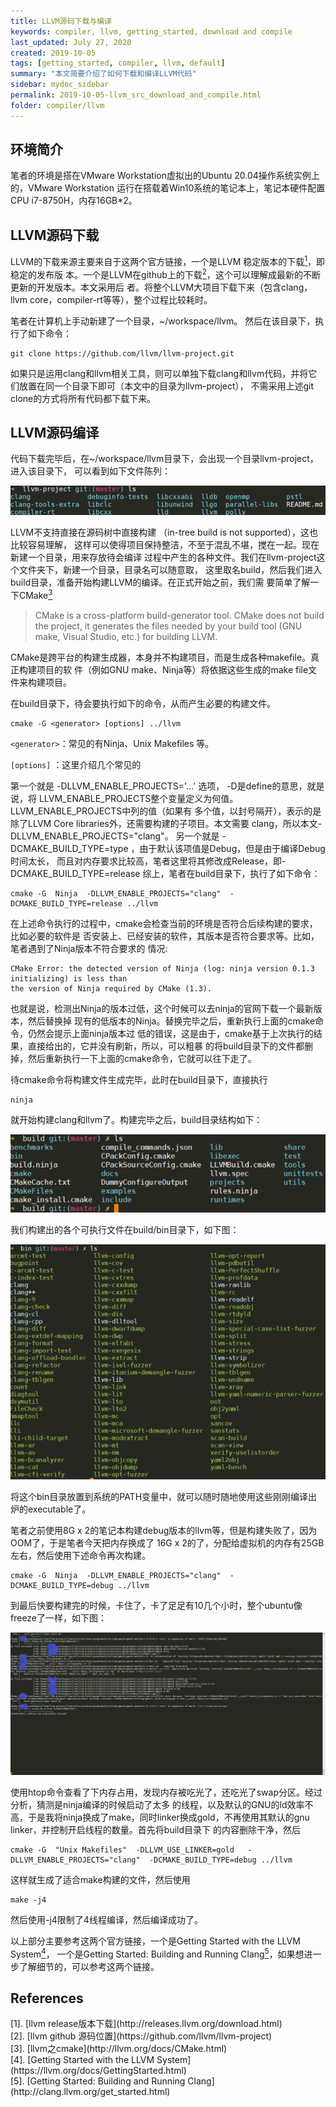 ```yaml
---
title: LLVM源码下载与编译
keywords: compiler, llvm, getting_started, download and compile
last_updated: July 27, 2020
created: 2019-10-05
tags: [getting_started, compiler, llvm, default]
summary: "本文简要介绍了如何下载和编译LLVM代码"
sidebar: mydoc_sidebar
permalink: 2019-10-05-llvm_src_download_and_compile.html
folder: compiler/llvm
---
```


## 环境简介
笔者的环境是搭在VMware Workstation虚拟出的Ubuntu 20.04操作系统实例上的，VMware Workstation
运行在搭载着Win10系统的笔记本上，笔记本硬件配置 CPU i7-8750H，内存16GB*2。

## LLVM源码下载
LLVM的下载来源主要来自于这两个官方链接，一个是LLVM 稳定版本的下载[<sup>1</sup>](#refer-anchor-1)，即稳定的发布版
本。一个是LLVM在github上的下载[<sup>2</sup>](#refer-anchor-2)，这个可以理解成最新的不断更新的开发版本。本文采用后
者。将整个LLVM大项目下载下来（包含clang，llvm core，compiler-rt等等），整个过程比较耗时。

笔者在计算机上手动新建了一个目录，~/workspace/llvm。 然后在该目录下，执行了如下命令： 
```
git clone https://github.com/llvm/llvm-project.git
```
如果只是运用clang和llvm相关工具，则可以单独下载clang和llvm代码，并将它们放置在同一个目录下即可（本文中的目录为llvm-project），
不需采用上述git clone的方式将所有代码都下载下来。


## LLVM源码编译
代码下载完毕后，在~/workspace/llvm目录下，会出现一个目录llvm-project，进入该目录下，
可以看到如下文件陈列：

![LLVM Src Download and Compile](/assets/img/2019-10-05-llvm_src_download_and_compiling/1.png)

LLVM不支持直接在源码树中直接构建 （in-tree build is not supported），这也比较容易理解，
这样可以使得项目保持整洁，不至于混乱不堪，搅在一起。现在新建一个目录，用来存放待会编译
过程中产生的各种文件。我们在llvm-project这个文件夹下，新建一个目录，目录名可以随意取，
这里取名build，然后我们进入build目录，准备开始构建LLVM的编译。在正式开始之前，我们需
要简单了解一下CMake[<sup>3</sup>](#refer-anchor-3)

> CMake is a cross-platform build-generator tool. CMake does not build the project, it
> generates the files needed by your build tool (GNU make, Visual Studio, etc.) for
> building LLVM.

CMake是跨平台的构建生成器，本身并不构建项目，而是生成各种makefile。真正构建项目的软
件（例如GNU make、Ninja等）将依据这些生成的make file文件来构建项目。

在build目录下，待会要执行如下的命令，从而产生必要的构建文件。

```
cmake -G <generator> [options] ../llvm
```

`<generator>`：常见的有Ninja、Unix Makefiles 等。

`[options]` ：这里介绍几个常见的

第一个就是 -DLLVM_ENABLE_PROJECTS='...' 选项， -D是define的意思，就是说，将
LLVM_ENABLE_PROJECTS整个变量定义为何值。LLVM_ENABLE_PROJECTS中列的值（如果有
多个值，以封号隔开），表示的是除了LLVM Core libraries外，还需要构建的子项目。本文需要
clang，所以本文-DLLVM_ENABLE_PROJECTS="clang"。
另一个就是 -DCMAKE_BUILD_TYPE=type ，由于默认该项值是Debug，但是由于编译Debug时间太长，
而且对内存要求比较高，笔者这里将其修改成Release，即-DCMAKE_BUILD_TYPE=release
综上，笔者在build目录下，执行了如下命令：

```
cmake -G  Ninja  -DLLVM_ENABLE_PROJECTS="clang"  -DCMAKE_BUILD_TYPE=release ../llvm
```


在上述命令执行的过程中，cmake会检查当前的环境是否符合后续构建的要求，比如必要的软件是
否安装上、已经安装的软件，其版本是否符合要求等。比如，笔者遇到了Ninja版本不符合要求的
情况:

```
CMake Error: the detected version of Ninja (log: ninja version 0.1.3 initializing) is less than
the version of Ninja required by CMake (1.3).
```
也就是说，检测出Ninja的版本过低，这个时候可以去ninja的官网下载一个最新版本，然后替换掉
现有的低版本的Ninja。替换完毕之后，重新执行上面的cmake命令，仍然会提示上面ninja版本过
低的错误，这是由于，cmake基于上次执行的结果，直接给出的，它并没有刷新，所以，可以粗暴
的将build目录下的文件都删掉，然后重新执行一下上面的cmake命令，它就可以往下走了。

待cmake命令将构建文件生成完毕，此时在build目录下，直接执行
```
ninja
```
就开始构建clang和llvm了。构建完毕之后，build目录结构如下：

![Detail of LLVM Build DIR](/assets/img/2019-10-05-llvm_src_download_and_compiling/2.png)

我们构建出的各个可执行文件在build/bin目录下，如下图：

![Detail of LLVM Build BIN DIR](/assets/img/2019-10-05-llvm_src_download_and_compiling/3.png)

将这个bin目录放置到系统的PATH变量中，就可以随时随地使用这些刚刚编译出炉的executable了。

笔者之前使用8G x 2的笔记本构建debug版本的llvm等，但是构建失败了，因为OOM了，于是笔者今天把内存换成了
16G x 2的了，分配给虚拟机的内存有25GB左右，然后使用下述命令再次构建。
```
cmake -G  Ninja  -DLLVM_ENABLE_PROJECTS="clang"  -DCMAKE_BUILD_TYPE=debug ../llvm
```
到最后快要构建完的时候，卡住了，卡了足足有10几个小时，整个ubuntu像freeze了一样，如下图：


![LLVM Debug Build Freeze the System](/assets/img/2019-10-05-llvm_src_download_and_compiling/llvm_build_debug_freeze.png)


使用htop命令查看了下内存占用，发现内存被吃光了，还吃光了swap分区。经过分析，猜测是ninja编译的时候启动了太多
的线程，以及默认的GNU的ld效率不高，于是我将ninja换成了make，同时linker换成gold，不再使用其默认的gnu linker，并控制开启线程的数量。首先将build目录下
的内容删除干净，然后
```
cmake -G  "Unix Makefiles"  -DLLVM_USE_LINKER=gold   -DLLVM_ENABLE_PROJECTS="clang"  -DCMAKE_BUILD_TYPE=debug ../llvm
```
这样就生成了适合make构建的文件，然后使用
```
make -j4
```
然后使用-j4限制了4线程编译，然后编译成功了。


以上部分主要参考这两个官方链接，一个是Getting Started with the LLVM System[<sup>4</sup>](#refer-anchor-4)，
一个是Getting Started: Building and Running Clang[<sup>5</sup>](#refer-anchor-5)，如果想进一步了解细节的，可以参考这两个链接。


## References

<div id="refer-anchor-1"></div>
[1]. [llvm release版本下载](http://releases.llvm.org/download.html)
<div id="refer-anchor-2"></div>
[2]. [llvm github 源码位置](https://github.com/llvm/llvm-project)
<div id="refer-anchor-3"></div>
[3]. [llvm之cmake](http://llvm.org/docs/CMake.html)
<div id="refer-anchor-4"></div>
[4]. [Getting Started with the LLVM System](https://llvm.org/docs/GettingStarted.html)
<div id="refer-anchor-5"></div>
[5]. [Getting Started: Building and Running Clang](http://clang.llvm.org/get_started.html)
